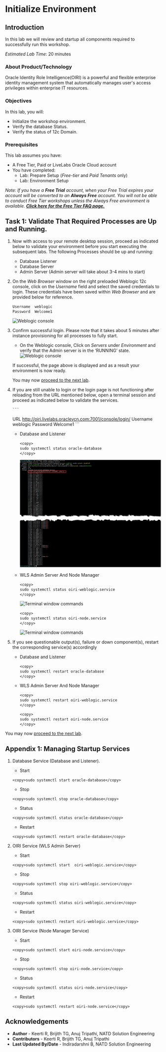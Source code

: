 # Initialize Environment

## Introduction

In this lab we will review and startup all components required to successfully run this workshop.

*Estimated Lab Time*: 20 minutes

### About Product/Technology
Oracle Identity Role Intelligence(OIRI) is a powerful and flexible enterprise identity management system that automatically manages user's access privileges within enterprise IT resources.

### Objectives

In this lab, you will:
* Initialize the workshop environment.
* Verify the database Status.
* Verify the status of 12c Domain.

### Prerequisites
This lab assumes you have:
- A Free Tier, Paid or LiveLabs Oracle Cloud account
- You have completed:
    - Lab: Prepare Setup (*Free-tier* and *Paid Tenants* only)
    - Lab: Environment Setup

*Note: If you have a **Free Trial** account, when your Free Trial expires your account will be converted to an **Always Free** account. You will not be able to conduct Free Tier workshops unless the Always Free environment is available. **[Click here for the Free Tier FAQ page.](https://www.oracle.com/cloud/free/faq.html)***


## Task 1: Validate That Required Processes are Up and Running.
1. Now with access to your remote desktop session, proceed as indicated below to validate your environment before you start executing the subsequent labs. The following Processes should be up and running:

    - Database Listener
    - Database Server
    - Admin Server (Admin server will take about 3-4 mins to start)

2. On the *Web Browser* window on the right preloaded Weblogic 12c console, click on the *Username* field and select the saved credentials to login. These credentials have been saved within *Web Browser* and are provided below for reference.

    ```
    Username  weblogic
    Password  Welcome1
    ```

    ![Weblogic console](images/oiri-vnc.png " ")

3. Confirm successful login. Please note that it takes about 5 minutes after instance provisioning for all processes to fully start.
    - On the Weblogic console, Click on *Servers* under *Environment* and verify that the Admin server is in the ‘RUNNING’ state.
    ![Weblogic console](images/oiri-landing.png " ")

    If successful, the page above is displayed and as a result your environment is now ready.  

    You may now [proceed to the next lab](#next).

4. If you are still unable to login or the login page is not functioning after reloading from the URL mentioned below, open a terminal  session and proceed as indicated below to validate the services.

       ```
      URL       http://oiri.livelabs.oraclevcn.com:7001/console/login/
      Username  weblogic
      Password  Welcome1
       ```
      

    - Database and Listener

      ```
      <copy>
      sudo systemctl status oracle-database
      </copy>
      ```
      ![Terminal window commands](images/db.png " ")

    - WLS Admin Server And Node Manager

      ```
      <copy>
      sudo systemctl status oiri-weblogic.service
      </copy>
      ```
      ![Terminal window commands](images/oiri-wls-service.png " ")

      ```
      <copy>
      sudo systemctl status oiri-node.service
      </copy>
      ```
      ![Terminal window commands](images/oiri-node-service.png " ")

5. If you see questionable output(s), failure or down component(s), restart the corresponding service(s) accordingly

    - Database and Listener

      ```
      <copy>
      sudo systemctl restart oracle-database
      </copy>
      ```

    - WLS Admin Server And Node Manager

      ```
      <copy>
      sudo systemctl restart oiri-weblogic.service
      </copy>
      ```
      ```
      <copy>
      sudo systemctl restart oiri-node.service
      </copy>
      ```

You may now [proceed to the next lab](#next).

## Appendix 1: Managing Startup Services

1. Database Service (Database and Listener).

    - Start

    ```
    <copy>sudo systemctl start oracle-database</copy>
    ```

    - Stop

    ```
    <copy>sudo systemctl stop oracle-database</copy>
    ```

    - Status

    ```
    <copy>sudo systemctl status oracle-database</copy>
    ```

    - Restart

    ```
    <copy>sudo systemctl restart oracle-database</copy>
    ```
    
2. OIRI Service (WLS Admin Server)

    - Start

    ```
    <copy>sudo systemctl start  oiri-weblogic.service</copy>
    ```

    - Stop

    ```
    <copy>sudo systemctl stop oiri-weblogic.service</copy>
    ```

    - Status

    ```
    <copy>sudo systemctl status oiri-weblogic.service</copy>
    ```

    - Restart

    ```
    <copy>sudo systemctl restart oiri-weblogic.service</copy>
    ```

3. OIRI Service (Node Manager Service)

    - Start

    ```
    <copy>sudo systemctl start oiri-node.service</copy>
    ```

    - Stop

    ```
    <copy>sudo systemctl stop oiri-node.service</copy>
    ```

    - Status

    ```
    <copy>sudo systemctl status oiri-node.service</copy>
    ```

    - Restart

    ```
    <copy>sudo systemctl restart oiri-node.service</copy>
    ```

## Acknowledgements
* **Author** - Keerti R, Brijith TG, Anuj Tripathi, NATD Solution Engineering
* **Contributors** -  Keerti R, Brijith TG, Anuj Tripathi
* **Last Updated By/Date** - Indiradarshni B, NATD Solution Engineering
